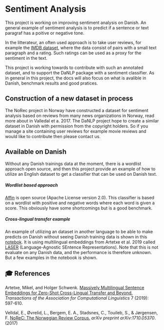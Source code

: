 Sentiment Analysis
============================
This project is working on improving sentiment analysis on Danish.  An general example of sentiment analysis is to predict if a sentence or text paragraf has a poitive or negative tone.

In the litterateur, an often used approach is to take user reviews, for example the [IMDB dataset](http://ai.stanford.edu/~amaas/data/sentiment/ ), where the data consist of  pairs with a  small text paragraph and  a rating. Such ratings can be used as a proxy for the sentiment in the text. 

This project is working towards to contribute with such an annotated dataset, and to support the DaNLP package with a sentiment classifier. 
As in general in this project, the docs will also focus on what is avalible in Danish, benchmark results and good pratices.  

## Construction of a new dataset  in process

The NoRec project in Norway  have constructed a dataset for sentiment analysis based on reviews from many  news organizations in Norway, read more about in Valledal et a. 2017. The DaNLP project hope to create a similar dataset in Danish with permission from the copyright holders. So if you manage a site containing user reviews for example movie reviews and would like to contribute then please contact us.  

## Available on Danish 

Without any Danish trainings data at the moment, there is a wordlist approach open source, and then this project provide an example of how to utilize an English dataset to get a classifier that can be used on Danish text. 

##### Wordlist based approach 
[Affin](https://github.com/fnielsen/afinn/blob/master/LICENSE) is open source (Apache License version 2.0). This classifier is based on a wordlist with positive and negative words where each word is given a score. This obviously have some shortcomings but is a good benchmark. 

##### Cross-lingual transfer example

An example of utilizing an dataset in another language to be able to make predicts on Danish without seeing Danish training data is shown in this [notebok](<https://github.com/alexandrainst/danlp/blob/sentiment-start/examples/Zero_shot_sentiment_analysi_example.ipynb>). It is using multilingual embeddings from Artetxe et al. 2019 called [LASER](<https://github.com/facebookresearch/LASER>) (Language-Agnostic SEntence Representations). Note that this is not evaluate on any Danish data, and the performance is therefore unknown. But a few examples in the notebook is shown.



## 🎓 References 

Artetxe, Mikel, and Holger Schwenk. [Massively Multilingual Sentence Embeddings for Zero-Shot Cross-Lingual Transfer and Beyond.](<https://arxiv.org/pdf/1812.10464.pdf>) *Transactions of the Association for Computational Linguistics* 7 (2019): 597-610.

Velldal, E., Øvrelid, L., Bergem, E. A., Stadsnes, C., Touileb, S., & Jørgensen, F. [ NoReC: The Norwegian Review Corpus.](http://www.lrec-conf.org/proceedings/lrec2018/pdf/851.pdf) *arXiv preprint arXiv:1710.05370*. (2017)

 